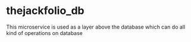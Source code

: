 # thejackfolio_db
This microservice is used as a layer above the database which can do all kind of operations on database
